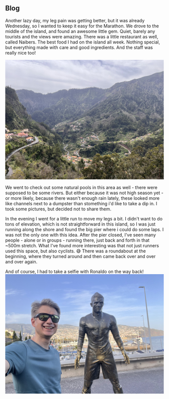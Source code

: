 ## Blog
Another lazy day, my leg pain was getting better, but it was already Wednesday, so I wanted to keep it easy for the Marathon.
We drove to the middle of the island, and found an awesome little gem. Quiet, barely any tourists and the views were amazing. There was a little restaurant as well, called Naibers. The best food I had on the island all week. Nothing special, but everything made with care and good ingredients. And the staff was really nice too!

![views](maps/trips/madeira2024/day6/img/IMG_1528.jpg)

We went to check out some natural pools in this area as well - there were supposed to be some rivers. But either because it was not high season yet - or more likely, because there wasn't enough rain lately, these looked more like channels next to a dumpster than stomething i'd like to take a dip in. I took some pictures, but decided not to share them.

In the evening I went for a little run to move my legs a bit. I didn't want to do tons of elevation, which is not straightforward in this island, so I was just running along the shore and found the big pier where i could do some laps. I was not the only one with this idea. After the pier closed, I've seen many people - alone or in groups - running there, just back and forth in that ~500m stretch.
What I've found more interesting was that not just runners used this space, but also cyclists. :sweat_smile: There was a roundabout at the beginning, where they turned around and then came back over and over and over again. 

And of course, I had to take a selfie with Ronaldo on the way back!
![views](maps/trips/madeira2024/day6/img/IMG_1536.jpg)


